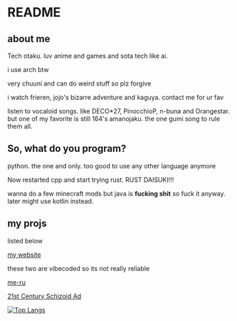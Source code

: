 # README

## about me

Tech otaku. luv anime and games and sota tech like ai.

i use arch btw

very chuuni and can do weird stuff so plz forgive

i watch frieren, jojo's bizarre adventure and kaguya. contact me for ur fav

listen to vocaloid songs. like DECO\*27, PinocchioP, n-buna and Orangestar. but one of my favorite is still 164's amanojaku. the one gumi song to rule them all.

## So, what do you program?

python. the one and only. too good to use any other language anymore

Now restarted cpp and start trying rust. RUST DAISUKI!!!

wanna do a few minecraft mods but java is  **fucking shit** so fuck it anyway. later might use kotlin instead.

## my projs

listed below

[my website](github.com/moraxborax/moraxborax.github.io)

these two are vibecoded so its not really reliable

[me-ru](github.com/moraxborax/me-ru)

[21st Century Schizoid Ad](github.com/moraxborax/21st-century-schizoid-ad)

[![Top Langs](https://github-readme-stats.vercel.app/api/top-langs/?username=moraxborax)](https://github.com/anuraghazra/github-readme-stats)
